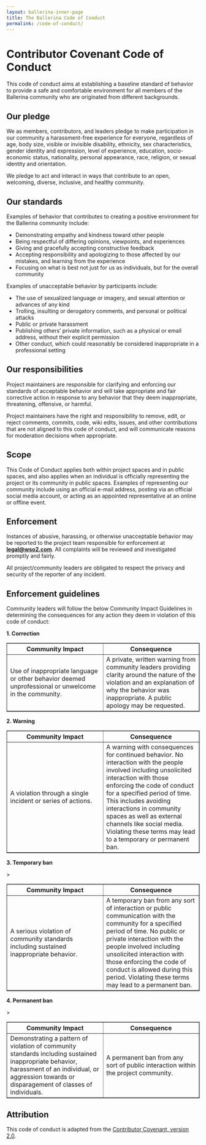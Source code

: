 ```yaml
---
layout: ballerina-inner-page
title: The Ballerina Code of Conduct
permalink: /code-of-conduct/
---
```


# Contributor Covenant Code of Conduct

This code of conduct aims at establishing a baseline standard of behavior to provide a safe and comfortable environment for all members of the Ballerina community who are originated from different backgrounds.

## Our pledge

We as members, contributors, and leaders pledge to make participation in our community a harassment-free experience for everyone, regardless of age, body size, visible or invisible disability, ethnicity, sex characteristics, gender identity and expression, level of experience, education, socio-economic status, nationality, personal appearance, race, religion, or sexual identity and orientation.

We pledge to act and interact in ways that contribute to an open, welcoming, diverse, inclusive, and healthy community.

## Our standards

Examples of behavior that contributes to creating a positive environment for the Ballerina community include:

- Demonstrating empathy and kindness toward other people
- Being respectful of differing opinions, viewpoints, and experiences
- Giving and gracefully accepting constructive feedback
- Accepting responsibility and apologizing to those affected by our mistakes, and learning from the experience
- Focusing on what is best not just for us as individuals, but for the overall community

Examples of unacceptable behavior by participants include:

- The use of sexualized language or imagery, and sexual attention or advances of any kind
- Trolling, insulting or derogatory comments, and personal or political attacks
- Public or private harassment
- Publishing others’ private information, such as a physical or email address, without their explicit permission
- Other conduct, which could reasonably be considered inappropriate in a professional setting

## Our responsibilities

Project maintainers are responsible for clarifying and enforcing our standards of acceptable behavior and will take appropriate and fair corrective action in response to any behavior that they deem inappropriate, threatening, offensive, or harmful.

Project maintainers have the right and responsibility to remove, edit, or reject comments, commits, code, wiki edits, issues, and other contributions that are not aligned to this code of conduct, and will communicate reasons for moderation decisions when appropriate.

## Scope

This Code of Conduct applies both within project spaces and in public spaces, and also applies when an individual is officially representing the project or its community in public spaces. Examples of representing our community include using an official e-mail address, posting via an official social media account, or acting as an appointed representative at an online or offline event.

## Enforcement

Instances of abusive, harassing, or otherwise unacceptable behavior may be reported to the project team responsible for enforcement at **legal@wso2.com**. All complaints will be reviewed and investigated promptly and fairly.

All project/community leaders are obligated to respect the privacy and security of the reporter of any incident.

## Enforcement guidelines

Community leaders will follow the below Community Impact Guidelines in determining the consequences for any action they deem in violation of this code of conduct:

**1. Correction**

<table border=1>
<th> Community Impact </th>
<th> Consequence </th>
<tr border=1>
<td width=50% border=1> Use of inappropriate language or other behavior deemed unprofessional or unwelcome in the community. </td>
<td width=50% border=1> A private, written warning from community leaders providing clarity around the nature of the violation and an explanation of why the behavior was inappropriate. A public apology may be requested.
</td>
</tr>
</table>

**2. Warning**

<table border=1>
<th> Community Impact </th>
<th> Consequence </th>
<tr>
<td width=50%> A violation through a single incident or series of actions. </td>
<td width=50%> A warning with consequences for continued behavior. No interaction with the people involved including unsolicited interaction with those enforcing the code of conduct for a specified period of time. This includes avoiding interactions in community spaces as well as external channels like social media. Violating these terms may lead to a temporary or permanent ban.
</td>
</tr>
</table>

**3. Temporary ban**

<table border=1>
<th> Community Impact </th>
<th> Consequence </th>
<tr>>
<td width=50%> A serious violation of community standards including sustained inappropriate behavior. </td>
<td width=50%> A temporary ban from any sort of interaction or public communication with the community for a specified period of time. No public or private interaction with the people involved including unsolicited interaction with those enforcing the code of conduct is allowed during this period. Violating these terms may lead to a permanent ban.
</td>
</tr>
</table>

**4. Permanent ban**

<table border=1>
<th> Community Impact </th>
<th> Consequence </th>
<tr>>
<td width=50%> Demonstrating a pattern of violation of community standards including sustained inappropriate behavior, harassment of an individual, or aggression towards or disparagement of classes of individuals. </td>
<td width=50%> A permanent ban from any sort of public interaction within the project community.
</td>
</tr>
</table>

## Attribution

This code of conduct is adapted from the [Contributor Covenant, version 2.0](#https://www.contributor-covenant.org/version/2/0/code_of_conduct).
